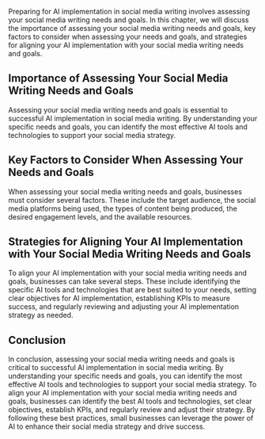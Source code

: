 

Preparing for AI implementation in social media writing involves assessing your social media writing needs and goals. In this chapter, we will discuss the importance of assessing your social media writing needs and goals, key factors to consider when assessing your needs and goals, and strategies for aligning your AI implementation with your social media writing needs and goals.

Importance of Assessing Your Social Media Writing Needs and Goals
-----------------------------------------------------------------

Assessing your social media writing needs and goals is essential to successful AI implementation in social media writing. By understanding your specific needs and goals, you can identify the most effective AI tools and technologies to support your social media strategy.

Key Factors to Consider When Assessing Your Needs and Goals
-----------------------------------------------------------

When assessing your social media writing needs and goals, businesses must consider several factors. These include the target audience, the social media platforms being used, the types of content being produced, the desired engagement levels, and the available resources.

Strategies for Aligning Your AI Implementation with Your Social Media Writing Needs and Goals
---------------------------------------------------------------------------------------------

To align your AI implementation with your social media writing needs and goals, businesses can take several steps. These include identifying the specific AI tools and technologies that are best suited to your needs, setting clear objectives for AI implementation, establishing KPIs to measure success, and regularly reviewing and adjusting your AI implementation strategy as needed.

Conclusion
----------

In conclusion, assessing your social media writing needs and goals is critical to successful AI implementation in social media writing. By understanding your specific needs and goals, you can identify the most effective AI tools and technologies to support your social media strategy. To align your AI implementation with your social media writing needs and goals, businesses can identify the best AI tools and technologies, set clear objectives, establish KPIs, and regularly review and adjust their strategy. By following these best practices, small businesses can leverage the power of AI to enhance their social media strategy and drive success.


